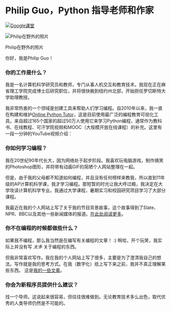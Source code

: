 # Philip Guo，Python 指导老师和作家

[![](https://cdn.kastatic.org/images/google_classroom_logo_light_square_36.svg)Google课堂](https://zh.khanacademy.org/computing/computer-programming/meet-the-computing-professional-unit/meet-the-computing-professional/a/philip-guo-python-tutor-and-writer)

![Philip在野外的照片](https://cdn.kastatic.org/ka-perseus-images/ab7c2868b7217bbb86d5385938525e14d2ea9347.png)

Philip在野外的照片

你好，我是Philip Guo！

### 你的工作是什么？

我是一名计算机科学研究员和教师，专门从事人机交互和教育技术。我现在正在麻省理工学院完成博士后研究职位，并将很快搬到纽约州北部，开始担任罗切斯特大学助理教授。

我非常热衷的一个领域是创建工具来帮助人们学习编程。自2010年以来，我一直在构建和维护[Online Python Tutor](http://www.pythontutor.com/)，这是目前使用最广泛的编程教育可视化工具。来自超过165个国家的超过50万人使用它来学习Python编程，通常作为教科书、在线教程、可汗学院视频和MOOC（大规模开放在线课程）的补充。这里有一段一分钟的YouTube视频介绍：

### 你如何学习编程？

我在20世纪90年代长大，因为网络处于起步阶段。我喜欢玩电脑游戏，制作搞笑的Photoshop图形，并将带有动画GIF的简陋个人网站整理在一起。

但是，由于我的父母都不知道如何编程，并且没有任何榜样来教我，所以直到11年级的AP计算机科学课，我才学习编程。那短暂的时光让我大呼过瘾，我决定在大学攻读计算机科学专业。我通过大学课程，暑期实习和校园研究项目学习了大部分课程。

我最近在我的个人网站上写了关于我的节目背景故事，这个故事得到了Slate、NPR、BBC以及其他一些新闻媒体的报道。[在此处阅读更多](http://pgbovine.net/tech-privilege-NPR-interview.htm)。

### 你不在编程的时候都做些什么？

如果我不编程，那么我当然是在编写有关编程的文章！ :) 啊哈，开个玩笑，我实际上并没有写 _太多_ 关于编程的东西。

但我非常喜欢写作。我在我的个人网站上写了很多，主要是为了澄清我自己的想法。写作就是我的思考方式。在我（数字化）纸上写下来之前，我并不真正理解某些东西。 这是[我的一些文章](http://pgbovine.net/intro.htm)。

### 你会为新程序员提供什么建议？

找一个导师。这说起来很容易，但往往很难做到。无论教育技术多么出色，取代优秀的人类导师仍然是不可能的。